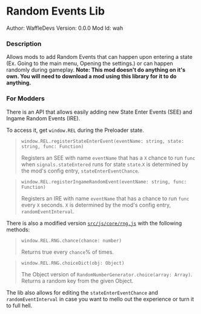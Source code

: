 # Random Events Lib

Author: WaffleDevs
Version: 0.0.0
Mod Id: wah

### Description 
Allows mods to add Random Events that can happen upon entering a state (Ex. Going to the main menu, Opening the settings.) or can happen randomly during gameplay.
**Note: This mod doesn't do anything on it's own. You will need to download a mod using this library for it to do anything.**


### For Modders
There is an API that allows easily adding new State Enter Events (SEE) and Ingame Random Events (IRE).

To access it, get `window.REL` during the Preloader state.

>`window.REL.registerStateEnterEvent(eventName: string, state: string, func: Function)`
>
>Registers an SEE with name `eventName` that has a `X` chance to run `func` when `signals.stateEntered` runs for state `state`.`X` is determined by the mod's config entry, `stateEnterEventChance`. 

>`window.REL.registerIngameRandomEvent(eventName: string, func: Function)`
>
>Registers an IRE with name `eventName` that has a chance to run `func` every `X` seconds. `X` is determined by the mod's config entry, `randomEventInterval`.

There is also a modified version <a href="https://github.com/tobspr-games/shapez.io/blob/master/src/js/core/rng.js">`src/js/core/rng.js`</a> with the following methods:

>`window.REL.RNG.chance(chance: number)`
>
>Returns true every `chance`% of times.

>`window.REL.RNG.choiceDict(obj: Object)`
>
>The Object version of `RandomNumberGenerator.choice(array: Array)`. Returns a random key from the given Object.

The lib also allows for editing the `stateEnterEventChance` and `randomEventInterval` in case you want to mello out the experience or turn it to full hell.